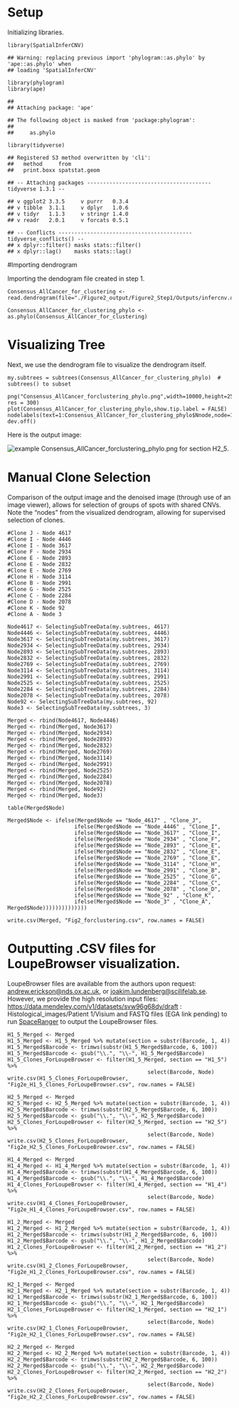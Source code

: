 # Setup

Initializing libraries.

    library(SpatialInferCNV)

    ## Warning: replacing previous import 'phylogram::as.phylo' by 'ape::as.phylo' when
    ## loading 'SpatialInferCNV'

    library(phylogram)
    library(ape)

    ## 
    ## Attaching package: 'ape'

    ## The following object is masked from 'package:phylogram':
    ## 
    ##     as.phylo

    library(tidyverse)

    ## Registered S3 method overwritten by 'cli':
    ##   method     from         
    ##   print.boxx spatstat.geom

    ## -- Attaching packages --------------------------------------- tidyverse 1.3.1 --

    ## v ggplot2 3.3.5     v purrr   0.3.4
    ## v tibble  3.1.1     v dplyr   1.0.6
    ## v tidyr   1.1.3     v stringr 1.4.0
    ## v readr   2.0.1     v forcats 0.5.1

    ## -- Conflicts ------------------------------------------ tidyverse_conflicts() --
    ## x dplyr::filter() masks stats::filter()
    ## x dplyr::lag()    masks stats::lag()

\#Importing dendrogram

Importing the dendogram file created in step 1.

    Consensus_AllCancer_for_clustering <- read.dendrogram(file="./Figure2_output/Figure2_Step1/Outputs/infercnv.observations_dendrogram.txt")

    Consensus_AllCancer_for_clustering_phylo <- as.phylo(Consensus_AllCancer_for_clustering)

# Visualizing Tree

Next, we use the dendrogram file to visualize the dendrogram itself.

    my.subtrees = subtrees(Consensus_AllCancer_for_clustering_phylo)  # subtrees() to subset

    png("Consensus_AllCancer_forclustering_phylo.png",width=10000,height=2500, res = 300)
    plot(Consensus_AllCancer_for_clustering_phylo,show.tip.label = FALSE)
    nodelabels(text=1:Consensus_AllCancer_for_clustering_phylo$Nnode,node=1:Consensus_AllCancer_for_clustering_phylo$Nnode+Ntip(Consensus_AllCancer_for_clustering_phylo))
    dev.off()

Here is the output image:

![example Consensus\_AllCancer\_forclustering\_phylo.png for section
H2\_5](https://github.com/aerickso/SpatialInferCNV/blob/main/FigureScripts/Figure%202/Step2/Consensus_AllCancer_forclustering_phylo.png).

# Manual Clone Selection

Comparison of the output image and the denoised image (through use of an
image viewer), allows for selection of groups of spots with shared CNVs.
Note the “nodes” from the visualized dendrogram, allowing for supervised
selection of clones.

    #Clone J - Node 4617
    #Clone I - Node 4446
    #Clone I - Node 3617
    #Clone F - Node 2934
    #Clone E - Node 2893
    #Clone E - Node 2832
    #Clone E - Node 2769
    #Clone H - Node 3114 
    #Clone B - Node 2991
    #Clone G - Node 2525
    #Clone C - Node 2284
    #Clone D - Node 2078
    #Clone K - Node 92 
    #Clone A - Node 3

    Node4617 <- SelectingSubTreeData(my.subtrees, 4617)
    Node4446 <- SelectingSubTreeData(my.subtrees, 4446)
    Node3617 <- SelectingSubTreeData(my.subtrees, 3617)
    Node2934 <- SelectingSubTreeData(my.subtrees, 2934)
    Node2893 <- SelectingSubTreeData(my.subtrees, 2893)
    Node2832 <- SelectingSubTreeData(my.subtrees, 2832)
    Node2769 <- SelectingSubTreeData(my.subtrees, 2769)
    Node3114 <- SelectingSubTreeData(my.subtrees, 3114)
    Node2991 <- SelectingSubTreeData(my.subtrees, 2991)
    Node2525 <- SelectingSubTreeData(my.subtrees, 2525)
    Node2284 <- SelectingSubTreeData(my.subtrees, 2284)
    Node2078 <- SelectingSubTreeData(my.subtrees, 2078)
    Node92 <- SelectingSubTreeData(my.subtrees, 92)
    Node3 <- SelectingSubTreeData(my.subtrees, 3)

    Merged <- rbind(Node4617, Node4446)
    Merged <- rbind(Merged, Node3617)
    Merged <- rbind(Merged, Node2934)
    Merged <- rbind(Merged, Node2893)
    Merged <- rbind(Merged, Node2832)
    Merged <- rbind(Merged, Node2769)
    Merged <- rbind(Merged, Node3114)
    Merged <- rbind(Merged, Node2991)
    Merged <- rbind(Merged, Node2525)
    Merged <- rbind(Merged, Node2284)
    Merged <- rbind(Merged, Node2078)
    Merged <- rbind(Merged, Node92)
    Merged <- rbind(Merged, Node3)

    table(Merged$Node)

    Merged$Node <- ifelse(Merged$Node == "Node_4617" , "Clone_J",
                         ifelse(Merged$Node == "Node_4446" , "Clone_I",
                         ifelse(Merged$Node == "Node_3617" , "Clone_I",
                         ifelse(Merged$Node == "Node_2934" , "Clone_F",
                         ifelse(Merged$Node == "Node_2893" , "Clone_E",
                         ifelse(Merged$Node == "Node_2832" , "Clone_E",
                         ifelse(Merged$Node == "Node_2769" , "Clone_E",
                         ifelse(Merged$Node == "Node_3114" , "Clone_H",
                         ifelse(Merged$Node == "Node_2991" , "Clone_B",
                         ifelse(Merged$Node == "Node_2525" , "Clone_G",
                         ifelse(Merged$Node == "Node_2284" , "Clone_C",
                         ifelse(Merged$Node == "Node_2078" , "Clone_D",
                         ifelse(Merged$Node == "Node_92" , "Clone_K",
                         ifelse(Merged$Node == "Node_3" , "Clone_A", Merged$Node))))))))))))))

    write.csv(Merged, "Fig2_forclustering.csv", row.names = FALSE)

# Outputting .CSV files for LoupeBrowser visualization.

LoupeBrowser files are available from the authors upon request:
<andrew.erickson@nds.ox.ac.uk>, or <joakim.lundenberg@scilifelab.se>.
However, we provide the high resolution input files:
<https://data.mendeley.com/v1/datasets/svw96g68dv/draft> :
Histological\_images/Patient 1/Visium and FASTQ files (EGA link pending)
to run
[SpaceRanger](https://support.10xgenomics.com/spatial-gene-expression/software/pipelines/latest/output/overview)
to output the LoupeBrowser files.

    H1_5_Merged <- Merged
    H1_5_Merged <- H1_5_Merged %>% mutate(section = substr(Barcode, 1, 4))
    H1_5_Merged$Barcode <- trimws(substr(H1_5_Merged$Barcode, 6, 100))
    H1_5_Merged$Barcode <- gsub("\\.", "\\-", H1_5_Merged$Barcode)
    H1_5_Clones_ForLoupeBrowser <- filter(H1_5_Merged, section == "H1_5") %>%
                                                select(Barcode, Node)
    write.csv(H1_5_Clones_ForLoupeBrowser, "Fig2e_H1_5_Clones_ForLoupeBrowser.csv", row.names = FALSE)

    H2_5_Merged <- Merged
    H2_5_Merged <- H2_5_Merged %>% mutate(section = substr(Barcode, 1, 4))
    H2_5_Merged$Barcode <- trimws(substr(H2_5_Merged$Barcode, 6, 100))
    H2_5_Merged$Barcode <- gsub("\\.", "\\-", H2_5_Merged$Barcode)
    H2_5_Clones_ForLoupeBrowser <- filter(H2_5_Merged, section == "H2_5") %>%
                                                select(Barcode, Node)
    write.csv(H2_5_Clones_ForLoupeBrowser, "Fig2e_H2_5_Clones_ForLoupeBrowser.csv", row.names = FALSE)

    H1_4_Merged <- Merged
    H1_4_Merged <- H1_4_Merged %>% mutate(section = substr(Barcode, 1, 4))
    H1_4_Merged$Barcode <- trimws(substr(H1_4_Merged$Barcode, 6, 100))
    H1_4_Merged$Barcode <- gsub("\\.", "\\-", H1_4_Merged$Barcode)
    H1_4_Clones_ForLoupeBrowser <- filter(H1_4_Merged, section == "H1_4") %>%
                                                select(Barcode, Node)
    write.csv(H1_4_Clones_ForLoupeBrowser, "Fig2e_H1_4_Clones_ForLoupeBrowser.csv", row.names = FALSE)

    H1_2_Merged <- Merged
    H1_2_Merged <- H1_2_Merged %>% mutate(section = substr(Barcode, 1, 4))
    H1_2_Merged$Barcode <- trimws(substr(H1_2_Merged$Barcode, 6, 100))
    H1_2_Merged$Barcode <- gsub("\\.", "\\-", H1_2_Merged$Barcode)
    H1_2_Clones_ForLoupeBrowser <- filter(H1_2_Merged, section == "H1_2") %>%
                                                select(Barcode, Node)
    write.csv(H1_2_Clones_ForLoupeBrowser, "Fig2e_H1_2_Clones_ForLoupeBrowser.csv", row.names = FALSE)

    H2_1_Merged <- Merged
    H2_1_Merged <- H2_1_Merged %>% mutate(section = substr(Barcode, 1, 4))
    H2_1_Merged$Barcode <- trimws(substr(H2_1_Merged$Barcode, 6, 100))
    H2_1_Merged$Barcode <- gsub("\\.", "\\-", H2_1_Merged$Barcode)
    H2_1_Clones_ForLoupeBrowser <- filter(H2_1_Merged, section == "H2_1") %>%
                                                select(Barcode, Node)
    write.csv(H2_1_Clones_ForLoupeBrowser, "Fig2e_H2_1_Clones_ForLoupeBrowser.csv", row.names = FALSE)

    H2_2_Merged <- Merged
    H2_2_Merged <- H2_2_Merged %>% mutate(section = substr(Barcode, 1, 4))
    H2_2_Merged$Barcode <- trimws(substr(H2_2_Merged$Barcode, 6, 100))
    H2_2_Merged$Barcode <- gsub("\\.", "\\-", H2_2_Merged$Barcode)
    H2_2_Clones_ForLoupeBrowser <- filter(H2_2_Merged, section == "H2_2") %>%
                                                select(Barcode, Node)
    write.csv(H2_2_Clones_ForLoupeBrowser, "Fig2e_H2_2_Clones_ForLoupeBrowser.csv", row.names = FALSE)
